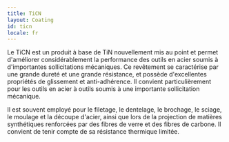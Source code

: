 ```yaml
---
title: TiCN
layout: Coating
id: ticn
locale: fr
---
```

Le TiCN est un produit à base de TiN nouvellement mis au point et permet d'améliorer considérablement la performance des outils en acier soumis à d'importantes sollicitations mécaniques. Ce revêtement se caractérise par une grande dureté et une grande résistance, et possède d'excellentes propriétés de glissement et anti-adhérence. Il convient particulièrement pour les outils en acier à outils soumis à une importante sollicitation mécanique.

Il est souvent employé pour le filetage, le dentelage, le brochage, le sciage, le moulage et la découpe d'acier, ainsi que lors de la projection de matières synthétiques renforcées par des fibres de verre et des fibres de carbone. Il convient de tenir compte de sa résistance thermique limitée.

